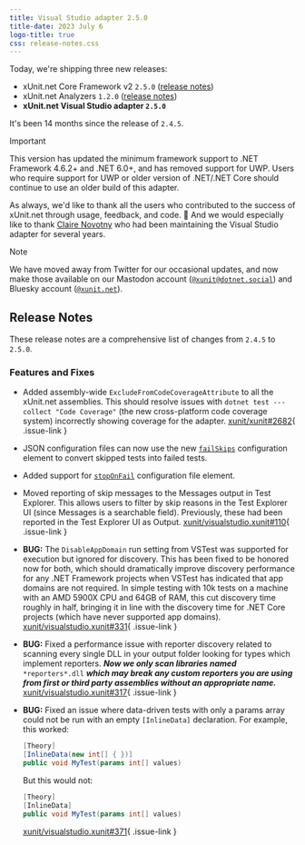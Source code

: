 ```yaml
---
title: Visual Studio adapter 2.5.0
title-date: 2023 July 6
logo-title: true
css: release-notes.css
---
```


Today, we're shipping three new releases:

* xUnit.net Core Framework v2 `2.5.0` ([release notes](/releases/v2/2.5.0))
* xUnit.net Analyzers `1.2.0` ([release notes](/releases/analyzers/1.2.0))
* **xUnit.net Visual Studio adapter `2.5.0`**

It's been 14 months since the release of `2.4.5`.

> [!IMPORTANT]
> This version has updated the minimum framework support to .NET Framework 4.6.2+ and .NET 6.0+, and has removed support for UWP. Users who require support for UWP or older version of .NET/.NET Core should continue to use an older build of this adapter.

As always, we'd like to thank all the users who contributed to the success of xUnit.net through usage, feedback, and code. 🎉 And we would especially like to thank [Claire Novotny](https://github.com/clairernovotny) who had been maintaining the Visual Studio adapter for several years.

> [!NOTE]
> We have moved away from Twitter for our occasional updates, and now make those available on our Mastodon account ([`@xunit@dotnet.social`](https://dotnet.social/@xunit)) and Bluesky account ([`@xunit.net`](https://bsky.app/profile/xunit.net)).

## Release Notes

These release notes are a comprehensive list of changes from `2.4.5` to `2.5.0`.

### Features and Fixes

* Added assembly-wide `ExcludeFromCodeCoverageAttribute` to all the xUnit.net assemblies. This should resolve issues with `dotnet test ---collect "Code Coverage"` (the new cross-platform code coverage system) incorrectly showing coverage for the adapter. [xunit/xunit#2682](https://github.com/xunit/xunit/issues/2682){ .issue-link }

* JSON configuration files can now use the new [`failSkips`](/docs/configuration-files#failSkips) configuration element to convert skipped tests into failed tests.

* Added support for [`stopOnFail`](/docs/configuration-files#stopOnFail) configuration file element.

* Moved reporting of skip messages to the Messages output in Test Explorer. This allows users to filter by skip reasons in the Test Explorer UI (since Messages is a searchable field). Previously, these had been reported in the Test Explorer UI as Output. [xunit/visualstudio.xunit#110](https://github.com/xunit/visualstudio.xunit/issues/110){ .issue-link }

* **BUG:** The `DisableAppDomain` run setting from VSTest was supported for execution but ignored for discovery. This has been fixed to be honored now for both, which should dramatically improve discovery performance for any .NET Framework projects when VSTest has indicated that app domains are not required. In simple testing with 10k tests on a machine with an AMD 5900X CPU and 64GB of RAM, this cut discovery time roughly in half, bringing it in line with the discovery time for .NET Core projects (which have never supported app domains). [xunit/visualstudio.xunit#331](https://github.com/xunit/visualstudio.xunit/issues/331){ .issue-link }

* **BUG:** Fixed a performance issue with reporter discovery related to scanning every single DLL in your output folder looking for types which implement reporters. **_Now we only scan libraries named_** `*reporters*.dll` <strong><em>which may break any custom reporters you are using from first or third party assemblies without an appropriate name.</em></strong> [xunit/visualstudio.xunit#317](https://github.com/xunit/visualstudio.xunit/issues/317){ .issue-link }

* **BUG:** Fixed an issue where data-driven tests with only a params array could not be run with an empty `[InlineData]` declaration. For example, this worked:

  ```csharp
  [Theory]
  [InlineData(new int[] { })]
  public void MyTest(params int[] values)
  ```

  But this would not:

  ```csharp
  [Theory]
  [InlineData]
  public void MyTest(params int[] values)
  ```

  [xunit/visualstudio.xunit#371](https://github.com/xunit/visualstudio.xunit/issues/371){ .issue-link }
